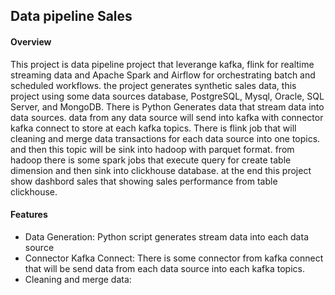 ## Data pipeline Sales 

#### Overview 
This project is data pipeline project that leverange kafka, flink for realtime streaming data and Apache Spark and Airflow for orchestrating batch and scheduled workflows. the project generates synthetic sales data, this project using some data sources database, PostgreSQL, Mysql, Oracle, SQL Server, and MongoDB. There is Python Generates data that stream data into data sources. data from any data source will send into kafka with connector kafka connect to store at each kafka topics. There is flink job that will cleaning and merge data transactions for each data source into one topics. and then this topic will be sink into hadoop with parquet format. from hadoop there is some spark jobs that execute query for create table dimension and then sink into clickhouse database. at the end this project show dashbord sales that showing sales performance from table clickhouse.

#### Features
- Data Generation: Python script generates stream data into each data source
- Connector Kafka Connect: There is some connector from kafka connect that will be send data from each data source into each kafka topics.
- Cleaning and merge data: 
